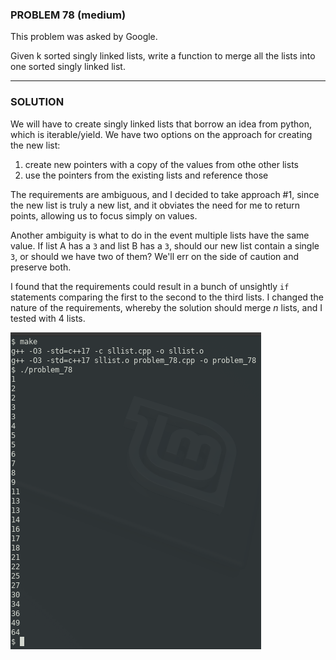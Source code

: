 ### PROBLEM 78 (medium)

This problem was asked by Google.

Given k sorted singly linked lists, write a function to merge all the lists into one sorted singly linked list.

---
### SOLUTION

We will have to create singly linked lists that borrow an idea from python, which is iterable/yield. We have two options on the approach for creating the new list:

1. create new pointers with a copy of the values from othe other lists
0. use the pointers from the existing lists and reference those

The requirements are ambiguous, and I decided to take approach #1, since the new list is truly a new list, and it obviates the need for me to return points, allowing us to focus simply on values.

Another ambiguity is what to do in the event multiple lists have the same value. If list A has a `3` and list B has a `3`, should our new list contain a single `3`, or should we have two of them? We'll err on the side of caution and preserve both.

I found that the requirements could result in a bunch of unsightly `if` statements comparing the first to the second to the third lists. I changed the nature of the requirements, whereby the solution should merge _n_ lists, and I tested with 4 lists.

![output](images/output.png "output")
